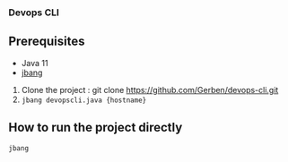 ### Devops CLI

## Prerequisites

- Java 11
- [jbang](https://github.com/maxandersen/jbang)

1. Clone the project : git clone https://github.com/Gerben/devops-cli.git
2. `jbang devopscli.java {hostname}`

## How to run the project directly

`jbang `
